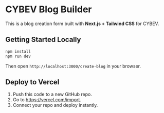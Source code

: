 # CYBEV Blog Builder

This is a blog creation form built with **Next.js + Tailwind CSS** for CYBEV.

## Getting Started Locally

```bash
npm install
npm run dev
```

Then open `http://localhost:3000/create-blog` in your browser.

## Deploy to Vercel

1. Push this code to a new GitHub repo.
2. Go to https://vercel.com/import.
3. Connect your repo and deploy instantly.
